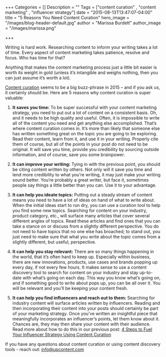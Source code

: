+++
Categories = []
Description = ""
Tags = ["content curation" , "content marketing" , "influencer strategy"]
date = "2015-08-13T13:47:07-04:00"
title = "5 Reasons You Need Content Curation"
hero_image = "/images/blog-header-default.jpg"
author = "Marissa Burdett"
author_image = "/images/marissa.png"

+++

Writing is hard work. Researching content to inform your writing takes a lot of time. Every aspect of content marketing takes patience, resolve and focus. Who has time for that?

Anything that makes the content marketing process just a little bit easier is worth its weight in gold (unless it’s intangible and weighs nothing, then you can just assume it’s worth a lot).

[Content curation](https://upcontent.com/post/what-is-content-curation/) seems to be a big buzz-phrase in 2015 – and if you ask us, it certainly should be. Here are 5 reasons why content curation is super valuable:


1. **It saves you time:** To be super successful with your content marketing strategy, you need to put out a lot of content on a consistent basis. Oh, and it needs to be high quality and useful. Often, it is impossible to write all of the content you need and get anything else accomplished. That’s where content curation comes in. It’s more than likely that someone else has written something great on the topic you are going to be exploring. Read their content, learn from it, and use it in your writing. Properly cite them of course, but all of the points in your post do not need to be original. It will save you time, provide you credibility by sourcing outside information, and of course, save you some brainpower.

2. **It can improve your writing:** Tying in with the previous point, you should be citing content written by others. Not only will it save you time and lend more credibility to what you’re writing, it may just make your writing sound better. You’re probably a great writer, but face it, sometimes people say things a little better than you can. Use it to your advantage.

3. **It can help you ideate topics:** Putting out a steady stream of content means you need to have a lot of ideas on hand of what to write about. When the initial ideas start to run dry, you can use a curation tool to help you find some new topics. Searching for content on your industry, product category, etc., will surface many articles that cover several different angles of topics. Read these articles and find ones that you can take a stance on or discuss from a slightly different perspective. You do not need to have topics that no one else has broached; to stand out, you just need to make sure that what you write about the topic comes from a slightly different, but useful, perspective.

4. **It can help you stay relevant:** There are so many things happening in the world, that it’s often hard to keep up. Especially within business, there are new innovations, products, use cases and brands popping up every day, if not every few hours. It makes sense to use a content discovery tool to search for content on your industry and stay up-to-date with what’s going on each day. This way you know what’s going on, and if something good to write about pops up, you can be all over it. You will be relevant and you’ll be keeping your content fresh.

5. **It can help you find influencers and reach out to them:** Searching for industry content will surface articles written by influencers. Reading and then incorporating their content into your posts should certainly be part of your marketing strategy. Once you’ve written an insightful piece that meaningfully incorporates an influencer’s points, let them know about it. Chances are, they may then share your content with their audience. Read more about how to do this in our previous post: [4 Steps to Fuel Your Influencer Strategy Using Content Curation](https://upcontent.com/post/content-curation-for-influencer-strategy/)


If you have any questions about content curation or using content discovery tools - reach out: info@upcontent.com
